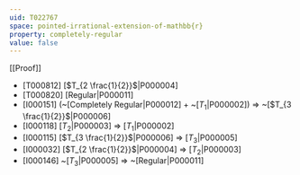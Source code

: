 ```yaml
---
uid: T022767
space: pointed-irrational-extension-of-mathbb{r}
property: completely-regular
value: false
---
```

[[Proof]]

* [T000812] [$T_{2 \frac{1}{2}}$|P000004]
* [T000820] [Regular|P000011]
* [I000151] (~[Completely Regular|P000012] + ~[$T_1$|P000002]) => ~[$T_{3 \frac{1}{2}}$|P000006]
* [I000118] [$T_2$|P000003] => [$T_1$|P000002]
* [I000115] [$T_{3 \frac{1}{2}}$|P000006] => [$T_3$|P000005]
* [I000032] [$T_{2 \frac{1}{2}}$|P000004] => [$T_2$|P000003]
* [I000146] ~[$T_3$|P000005] => ~[Regular|P000011]

